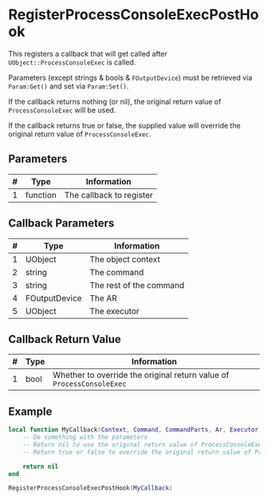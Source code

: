 # RegisterProcessConsoleExecPostHook

This registers a callback that will get called after `UObject::ProcessConsoleExec` is called.

Parameters (except strings & bools & `FOutputDevice`) must be retrieved via `Param:Get()` and set via `Param:Set()`.

If the callback returns nothing (or nil), the original return value of `ProcessConsoleExec` will be used.

If the callback returns true or false, the supplied value will override the original return value of `ProcessConsoleExec`.

## Parameters

| # | Type | Information |
|---|------|-------------|
| 1 | function | The callback to register |

## Callback Parameters

| # | Type | Information |
|---|------|-------------|
| 1 | UObject | The object context |
| 2 | string | The command |
| 3 | string | The rest of the command |
| 4 | FOutputDevice | The AR |
| 5 | UObject | The executor |

## Callback Return Value

| # | Type | Information |
|---|------|-------------|
| 1 | bool | Whether to override the original return value of `ProcessConsoleExec` |

## Example

```lua
local function MyCallback(Context, Command, CommandParts, Ar, Executor)
    -- Do something with the parameters
    -- Return nil to use the original return value of ProcessConsoleExec
    -- Return true or false to override the original return value of ProcessConsoleExec

    return nil
end

RegisterProcessConsoleExecPostHook(MyCallback)
```